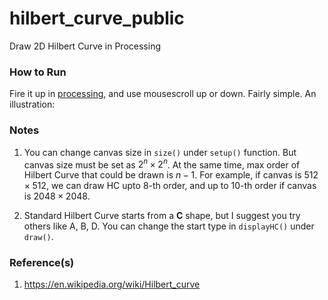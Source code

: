 # hilbert_curve_public
Draw 2D Hilbert Curve in Processing

### How to Run
Fire it up in [processing](https://processing.org/), and use mousescroll up or down. Fairly simple. An illustration:



### Notes

1. You can change canvas size in `size()` under `setup()` function. But canvas size must be set as $2^n \times 2^n$. At the same time, max order of Hilbert Curve that could be drawn is $n-1$. For example, if canvas is $512 \times 512$, we can draw HC upto $8$-th order, and up to $10$-th order if canvas is $2048 \times 2048$.

2. Standard Hilbert Curve starts from a **C** shape, but I suggest you try others like A, B, D. You can change the start type in `displayHC()` under `draw()`.


### Reference(s)

1. https://en.wikipedia.org/wiki/Hilbert_curve